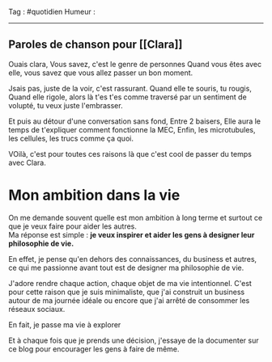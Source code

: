 Tag : #quotidien 
Humeur : 
***

## Paroles de chanson pour [[Clara]]
Ouais clara, 
Vous savez, c'est le genre de personnes 
Quand vous êtes avec elle, vous savez que vous allez passer un bon moment.

Jsais pas, juste de la voir, c'est rassurant.
Quand elle te souris, tu rougis,
Quand elle rigole, alors là t'es 
t'es comme traversé par un sentiment de volupté, tu veux juste l'embrasser. 

Et puis au détour d'une conversation sans fond,
Entre 2 baisers, 
Elle aura le temps de t'expliquer comment fonctionne la MEC, 
Enfin, les microtubules, les cellules, les trucs comme ça quoi.

VOilà, c'est pour toutes ces raisons là que c'est cool de passer du temps avec Clara.    


# Mon ambition dans la vie
On me demande souvent quelle est mon ambition à long terme et surtout ce que je veux faire pour aider les autres.  
Ma réponse est simple : **je veux inspirer et aider les gens à designer leur philosophie de vie.**

En effet, je pense qu'en dehors des connaissances, du business et autres, ce qui me passionne avant tout est de designer ma philosophie de vie.

J'adore rendre chaque action, chaque objet de ma vie intentionnel. C'est pour cette raison que je suis minimaliste, que j'ai construit un business autour de ma journée idéale ou encore que j'ai arrêté de consommer les réseaux sociaux.

En fait, je passe ma vie à explorer

Et à chaque fois que je prends une décision, j'essaye de la documenter sur ce blog pour encourager les gens à faire de même.



